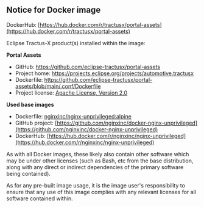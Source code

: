 ## Notice for Docker image

DockerHub: [https://hub.docker.com/r/tractusx/portal-assets](https://hub.docker.com/r/tractusx/portal-assets)

Eclipse Tractus-X product(s) installed within the image:

**Portal Assets**

- GitHub: https://github.com/eclipse-tractusx/portal-assets
- Project home: https://projects.eclipse.org/projects/automotive.tractusx
- Dockerfile: https://github.com/eclipse-tractusx/portal-assets/blob/main/.conf/Dockerfile
- Project license: [Apache License, Version 2.0](https://github.com/eclipse-tractusx/portal-assets/blob/main/LICENSE)

**Used base images**

- Dockerfile: [nginxinc/nginx-unprivileged:alpine](https://github.com/nginxinc/docker-nginx-unprivileged/blob/main/Dockerfile-alpine.template)
- GitHub project: [https://github.com/nginxinc/docker-nginx-unprivileged](https://github.com/nginxinc/docker-nginx-unprivileged)
- DockerHub: [https://hub.docker.com/r/nginxinc/nginx-unprivileged](https://hub.docker.com/r/nginxinc/nginx-unprivileged)

As with all Docker images, these likely also contain other software which may be under other licenses (such as Bash, etc from the base distribution, along with any direct or indirect dependencies of the primary software being contained).

As for any pre-built image usage, it is the image user's responsibility to ensure that any use of this image complies
with any relevant licenses for all software contained within.
